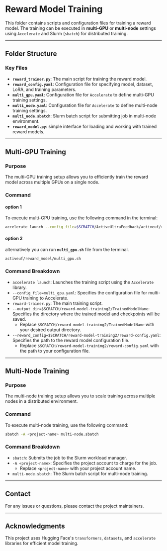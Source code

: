 # Reward Model Training

This folder contains scripts and configuration files for training a reward model. The training can be executed in **multi-GPU** or **multi-node** settings using `Accelerate` and Slurm (`sbatch`) for distributed training.

---

## **Folder Structure**

### **Key Files**
- **`reward_trainer.py`**: The main script for training the reward model.
- **`reward_config.yaml`**: Configuration file for specifying model, dataset, LoRA, and training parameters.
- **`multi_gpu.yaml`**: Configuration file for `Accelerate` to define multi-GPU training settings.
- **`multi_node.yaml`**: Configuration file for `Accelerate` to define multi-node training settings.
- **`multi_node.sbatch`**: Slurm batch script for submitting job in multi-node environment.
- **`reward_model.py`**: simple interface for loading and working with trained reward models.

---

## **Multi-GPU Training**

### **Purpose**
The multi-GPU training setup allows you to efficiently train the reward model across multiple GPUs on a single node.

### **Command**
#### **option 1**
To execute multi-GPU training, use the following command in the terminal:

```bash
accelerate launch --config_file=$SCRATCH/ActiveUltraFeedback/activeuf/reward_model/multi_gpu.yaml $SCRATCH/ActiveUltraFeedback/activeuf/reward_model/reward_trainer.py --output_dir=$SCRATCH/ActiveUltraFeedback/activeuf/reward_model/trainedModels/firstTrainedModel --reward_config=$SCRATCH/ActiveUltraFeedback/activeuf/reward_model/reward_config.yaml
```
#### **option 2**
alternatively you can run **`multi_gpu.sh`** file from the terminal.
```bash
activeuf/reward_model/multi_gpu.sh
```

### **Command Breakdown**
- `accelerate launch`: Launches the training script using the `Accelerate` library.
- `--config_file=multi_gpu.yaml`: Specifies the configuration file for multi-GPU training to Accelerate.
- `reward-trainer.py`: The main training script.
- `--output_dir=$SCRATCH/reward-model-training2/TrainedModelName`: Specifies the directory where the trained model and checkpoints will be saved.
  - Replace `$SCRATCH/reward-model-training2/TrainedModelName` with your desired output directory.
- `--reward_config=$SCRATCH/reward-model-training2/reward-config.yaml`: Specifies the path to the reward model configuration file.
  - Replace `$SCRATCH/reward-model-training2/reward-config.yaml` with the path to your configuration file.

---

## **Multi-Node Training**

### **Purpose**
The multi-node training setup allows you to scale training across multiple nodes in a distributed environment.

### **Command**
To execute multi-node training, use the following command:

```bash
sbatch -A <project-name> multi-node.sbatch
```

### **Command Breakdown**
- `sbatch`: Submits the job to the Slurm workload manager.
- `-A <project-name>`: Specifies the project account to charge for the job.
  - Replace `<project-name>` with your project account name.
- `multi-node.sbatch`: The Slurm batch script for multi-node training.

---

## **Contact**
For any issues or questions, please contact the project maintainers.

---

## **Acknowledgments**
This project uses Hugging Face's `transformers`, `datasets`, and `accelerate` libraries for efficient model training.